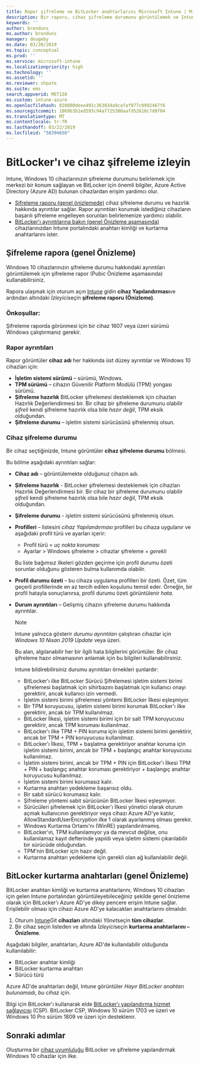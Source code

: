 ```yaml
---
title: Rapor şifreleme ve BitLocker anahtarlarını Microsoft Intune | Microsoft Intune
description: Bir raporu, cihaz şifreleme durumunu görüntülemek ve Intune portalındaki BitLocker kurtarma anahtarlarını erişebilirsiniz.
keywords: ''
author: brenduns
ms.author: brenduns
manager: dougeby
ms.date: 03/20/2019
ms.topic: conceptual
ms.prod: ''
ms.service: microsoft-intune
ms.localizationpriority: high
ms.technology: ''
ms.assetid: ''
ms.reviewer: shpate
ms.suite: ems
search.appverid: MET150
ms.custom: intune-azure
ms.openlocfilehash: 820800deea491c363834a9cafaf077c0992467f6
ms.sourcegitcommit: 1069b3b1ed593c94af725300aafd52610c7d8f04
ms.translationtype: MT
ms.contentlocale: tr-TR
ms.lasthandoff: 03/22/2019
ms.locfileid: "58394656"
---
```

# <a name="monitor-bitlocker-and-device-encryption"></a>BitLocker'ı ve cihaz şifreleme izleyin  
Intune, Windows 10 cihazlarınızın şifreleme durumunu belirlemek için merkezi bir konum sağlayan ve BitLocker için önemli bilgiler, Azure Active Directory (Azure AD) bulunan cihazlardan erişim yardımcı olur.  

- [Şifreleme raporu (genel önizlemede)](#encryption-report) cihaz şifreleme durumu ve hazırlık hakkında ayrıntılar sağlar. Rapor ayrıntıları korumak istediğiniz cihazların başarılı şifreleme engelleyen sorunları belirlemenize yardımcı olabilir.  
- [BitLocker'ı ayrıntılarına bakın (genel Önizleme aşamasında)](#bitlocker-recovery-keys) cihazlarınızdan Intune portalındaki anahtarı kimliği ve kurtarma anahtarlarını ister.  

## <a name="encryption-report-in-public-preview"></a>Şifreleme rapora (genel Önizleme)
Windows 10 cihazlarınızın şifreleme durumu hakkındaki ayrıntıları görüntülemek için şifreleme rapor (Pubic Önizleme aşamasında) kullanabilirsiniz.  

Rapora ulaşmak için oturum açın [Intune](https://aka.ms/intuneportal) gidin **cihaz Yapılandırması**ve ardından altındaki *İzleyici*seçin **şifreleme raporu (Önizleme)**.  

### <a name="prerequisites"></a>Önkoşullar:
Şifreleme raporda görünmesi için bir cihaz 1607 veya üzeri sürümü Windows çalıştırmanız gerekir.  

### <a name="report-details"></a>Rapor ayrıntıları
Rapor görüntüler **cihaz adı** her hakkında üst düzey ayrıntılar ve Windows 10 cihazları için:  
- **İşletim sistemi sürümü** – sürümü, Windows.  
- **TPM sürümü** – cihazın Güvenilir Platform Modülü (TPM) yongası sürümü.  
- **Şifreleme hazırlık** BitLocker şifrelemesi desteklemek için cihazları Hazırlık Değerlendirmesi bir. Bir cihaz bir şifreleme durumunu olabilir *şifreli* kendi şifreleme hazırlık olsa bile *hazır değil*, TPM eksik olduğundan.  
- **Şifreleme durumu** – işletim sistemi sürücüsünü şifrelenmiş olsun.  


### <a name="device-encryption-status"></a>Cihaz şifreleme durumu
Bir cihaz seçtiğinizde, Intune görüntüler **cihaz şifreleme durumu** bölmesi.

Bu bölme aşağıdaki ayrıntıları sağlar:  
- **Cihaz adı** – görüntülemekte olduğunuz cihazın adı.  
- **Şifreleme hazırlık** - BitLocker şifrelemesi desteklemek için cihazları Hazırlık Değerlendirmesi bir. Bir cihaz bir şifreleme durumunu olabilir *şifreli* kendi şifreleme hazırlık olsa bile *hazır değil*, TPM eksik olduğundan.  
- **Şifreleme durumu** - işletim sistemi sürücüsünü şifrelenmiş olsun.  
- **Profilleri** – listesini *cihaz Yapılandırması* profilleri bu cihaza uygulanır ve aşağıdaki profil türü ve ayarları içerir:  
    - Profil türü = *uç nokta koruması*  
    - Ayarlar > Windows şifreleme > cihazlar şifreleme = *gerekli*  

  Bu liste bağımsız ilkeleri gözden geçirme için profil durumu özeti sorunlar olduğunu gösteren bulma kullanımda olabilir.  

- **Profil durumu özeti** – bu cihaza uygulama profilleri bir özeti. Özet, tüm geçerli profillerinde en az tercih edilen koşulunu temsil eder. Örneğin, bir profil hatayla sonuçlanırsa, profil durumu özeti görüntülenir *hata*.  
- **Durum ayrıntıları** – Gelişmiş cihazın şifreleme durumu hakkında ayrıntılar. 
  > [!NOTE]  
  > Intune yalnızca gösterir *durumu ayrıntıları* çalıştıran cihazlar için *Windows 10 Nisan 2019 Update* veya üzeri.
  
  Bu alan, algılanabilir her bir ilgili hata bilgilerini görüntüler. Bir cihaz şifreleme hazır olmamasının anlamak için bu bilgileri kullanabilirsiniz.  

  Intune bildirebilirsiniz durumu ayrıntıları örnekleri şunlardır:  

   - BitLocker'ı ilke BitLocker Sürücü Şifrelemesi işletim sistemi birimi şifrelemesi başlatmak için sihirbazını başlatmak için kullanıcı onayı gerektirir, ancak kullanıcı izin vermedi.  
   - İşletim sistemi birimi şifrelemesi yöntemi BitLocker İlkesi eşleşmiyor.  
   - Bir TPM koruyucusu, işletim sistemi birimi korumak BitLocker'ı ilke gerektirir, ancak bir TPM kullanılmaz.  
   - BitLocker İlkesi, işletim sistemi birimi için bir salt TPM koruyucusu gerektirir, ancak TPM koruması kullanılmaz.  
   - BitLocker'ı ilke TPM + PIN koruma için işletim sistemi birimi gerektirir, ancak bir TPM + PIN koruyucusu kullanılmaz.  
   - BitLocker'ı İlkesi, TPM + başlatma gerektiriyor anahtar koruma için işletim sistemi birimi, ancak bir TPM + başlangıç anahtar koruyucusu kullanılmaz.  
   - İşletim sistemi birimi, ancak bir TPM + PIN için BitLocker'ı İlkesi TPM + PIN + başlangıç anahtar koruması gerektiriyor + başlangıç anahtar koruyucusu kullanılmaz.  
   - İşletim sistemi birimi korumasız kalır.  
   - Kurtarma anahtarı yedekleme başarısız oldu.  
   - Bir sabit sürücü korumasız kalır.  
   - Şifreleme yöntemi sabit sürücünün BitLocker İlkesi eşleşmiyor.  
   - Sürücüleri şifrelemek için BitLocker'ı İlkesi yönetici olarak oturum açmak kullanıcının gerektiriyor veya cihazı Azure AD'ye katılır, AllowStandardUserEncryption ilke 1 olarak ayarlanmış olması gerekir.  
   - Windows Kurtarma Ortamı'nı (WinRE) yapılandırılmamış.  
   - BitLocker'ın, TPM kullanılamıyor ya da mevcut değilse, onu kullanılamaz kayıt defterinde yapıldı veya işletim sistemi çıkarılabilir bir sürücüde olduğundan.  
   - TPM'nin BitLocker için hazır değil.  
   - Kurtarma anahtarı yedekleme için gerekli olan ağ kullanılabilir değil.  

## <a name="bitlocker-recovery-keys-in-public-preview"></a>BitLocker kurtarma anahtarları (genel Önizleme)
BitLocker anahtarı kimliği ve kurtarma anahtarlarını, Windows 10 cihazları için gelen Intune portalından görüntüleyebileceğiniz şekilde genel önizleme olarak için BitLocker'ı Azure AD'ye dikey pencere erişim Intune sağlar.  Erişilebilir olması için cihazı Azure AD'ye kalacakları anahtarlarını olmalıdır. 
1. Oturum [Intune](https://aka.ms/intuneportal)Git **cihazları** altındaki *Yönet*seçin **tüm cihazlar**.
2. Bir cihaz seçin listeden ve altında *İzleyici*seçin **kurtarma anahtarlarını – Önizleme**.  
  
Aşağıdaki bilgiler, anahtarları, Azure AD'de kullanılabilir olduğunda kullanılabilir:
- BitLocker anahtar kimliği
- BitLocker kurtarma anahtarı
- Sürücü türü  

Azure AD'de anahtarları değil, Intune görüntüler *Hayır BitLocker anahtarı bulunamadı, bu cihaz için*.  

Bilgi için BitLocker'ı kullanarak elde [BitLocker'ı yapılandırma hizmet sağlayıcısı](https://docs.microsoft.com/windows/client-management/mdm/bitlocker-csp) (CSP). BitLocker CSP, Windows 10 sürüm 1703 ve üzeri ve Windows 10 Pro sürüm 1809 ve üzeri için desteklenir. 

## <a name="next-steps"></a>Sonraki adımlar
Oluşturma bir [cihaz uyumluluğu](compliance-policy-create-windows.md#windows-10-and-later-policy-settings) BitLocker ve şifreleme yapılandırmak Windows 10 cihazlar için ilke.
